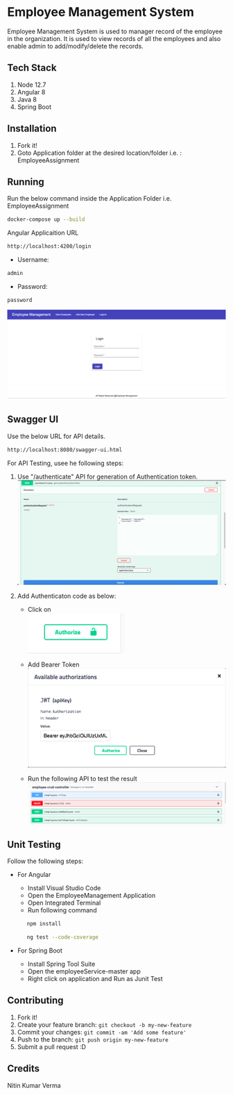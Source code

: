 # Employee Management System

Employee Management System is used to manager record of the employee in the organization. It is used to view records of all the employees and also enable admin to add/modify/delete the records.

## Tech Stack

1. Node 12.7
2. Angular 8
3. Java 8
4. Spring Boot

## Installation

1. Fork it!
2. Goto Application folder at the desired location/folder i.e. : EmployeeAssignment

## Running

Run the below command inside the Application Folder i.e. EmployeeAssignment

```sh
docker-compose up --build
```

Angular Applicaition URL

```sh
http://localhost:4200/login
```

- Username: 
```sh
admin
```
- Password: 
```sh
password
```
![alt text](https://github.com/nitinverma14/EmployeeAssignment/blob/main/images/LoginPage.png)


## Swagger UI

Use the below URL for API details.

```sh
http://localhost:8080/swagger-ui.html
```

For API Testing, usee he following steps:
1. Use "/authenticate" API for generation of Authentication token.\
![alt text](https://github.com/nitinverma14/EmployeeAssignment/blob/main/images/GenerateToken.png)

2. Add Authenticaton code as below:
     - Click on \
    ![alt text](https://github.com/nitinverma14/EmployeeAssignment/blob/main/images/Authorize.png)

     - Add Bearer Token\
    ![alt text](https://github.com/nitinverma14/EmployeeAssignment/blob/main/images/AddBearerToken.png)

     - Run the following API to test the result\
     ![alt text](https://github.com/nitinverma14/EmployeeAssignment/blob/main/images/OtherApi.png)

## Unit Testing

Follow the following steps:
- For Angular
  - Install Visual Studio Code
  - Open the EmployeeManagement Application
  - Open Integrated Terminal
  - Run following command
  ```sh
     npm install
     ```
  ```sh
     ng test --code-coverage
     ```

- For Spring Boot
  - Install Spring Tool Suite
  - Open the employeeService-master app
  - Right click on application and Run as Junit Test


## Contributing

1. Fork it!
2. Create your feature branch: `git checkout -b my-new-feature`
3. Commit your changes: `git commit -am 'Add some feature'`
4. Push to the branch: `git push origin my-new-feature`
5. Submit a pull request :D

## Credits

Nitin Kumar Verma

